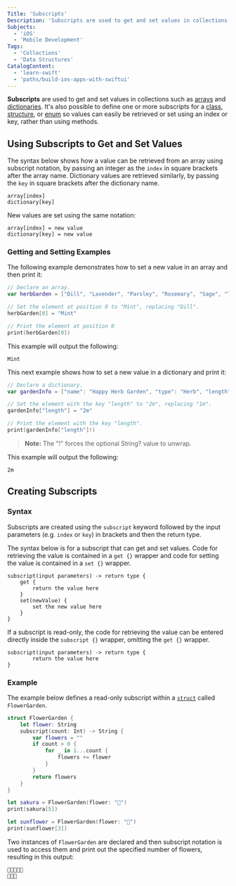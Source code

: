 ```yaml
---
Title: 'Subscripts'
Description: 'Subscripts are used to get and set values in collections such as arrays and dictionaries.'
Subjects:
  - 'iOS'
  - 'Mobile Development'
Tags:
  - 'Collections'
  - 'Data Structures'
CatalogContent:
  - 'learn-swift'
  - 'paths/build-ios-apps-with-swiftui'
---
```


**Subscripts** are used to get and set values in collections such as [arrays](https://www.codecademy.com/resources/docs/swift/arrays) and [dictionaries](https://www.codecademy.com/resources/docs/swift/dictionaries). It's also possible to define one or more subscripts for a [class](https://www.codecademy.com/resources/docs/swift/classes), [structure](https://www.codecademy.com/resources/docs/swift/structures), or [enum](https://www.codecademy.com/resources/docs/swift/enums) so values can easily be retrieved or set using an index or key, rather than using methods.

## Using Subscripts to Get and Set Values


The syntax below shows how a value can be retrieved from an array using subscript notation, by passing an integer as the `index` in square brackets after the array name. Dictionary values are retrieved similarly, by passing the `key` in square brackets after the dictionary name.

```pseudo
array[index]
dictionary[key]
```

New values are set using the same notation:

```pseudo
array[index] = new value
dictionary[key] = new value
```

### Getting and Setting Examples

The following example demonstrates how to set a new value in an array and then print it:

```swift
// Declare an array.
var herbGarden = ["Dill", "Lavender", "Parsley", "Rosemary", "Sage", "Thyme"]

// Set the element at position 0 to "Mint", replacing "Dill".
herbGarden[0] = "Mint"

// Print the element at position 0
print(herbGarden[0])
```

This example will output the following:

```shell
Mint
```

This next example shows how to set a new value in a dictionary and print it:

```swift
// Declare a dictionary.
var gardenInfo = ["name": "Happy Herb Garden", "type": "Herb", "length": "1m"]

// Set the element with the key "length" to "2m", replacing "1m".
gardenInfo["length"] = "2m"

// Print the element with the key "length".
print(gardenInfo["length"]!)
```

> **Note:** The "!" forces the optional String? value to unwrap.

This example will output the following:

```shell
2m
```

## Creating Subscripts

### Syntax

Subscripts are created using the `subscript` keyword followed by the input parameters (e.g. `index` or `key`) in brackets and then the return type.

The syntax below is for a subscript that can get and set values. Code for retrieving the value is contained in a `get {}` wrapper and code for setting the value is contained in a `set {}` wrapper.

```pseudo
subscript(input parameters) -> return type {
    get {
        return the value here
    }
    set(newValue) {
        set the new value here
    }
}
```

If a subscript is read-only, the code for retrieving the value can be entered directly inside the `subscript {}` wrapper, omitting the `get {}` wrapper.

```pseudo
subscript(input parameters) -> return type {
        return the value here
}
```

### Example

The example below defines a read-only subscript within a [`struct`](https://www.codecademy.com/resources/docs/swift/structures) called `FlowerGarden`.

```swift
struct FlowerGarden {
    let flower: String
    subscript(count: Int) -> String {
        var flowers = ""
        if count > 0 {
            for _ in 1...count {
                flowers += flower
            }
        }
        return flowers
    }
}

let sakura = FlowerGarden(flower: "🌸")
print(sakura[5])

let sunflower = FlowerGarden(flower: "🌻")
print(sunflower[3])
```

Two instances of `FlowerGarden` are declared and then subscript notation is used to access them and print out the specified number of flowers, resulting in this output:

```shell
🌸🌸🌸🌸🌸
🌻🌻🌻
```

